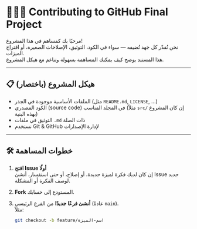 # 🧑‍🤝‍🧑 Contributing to GitHub Final Project

مرحبًا بك كمساهم في هذا المشروع!  
نحن نُقدّر كل جهد تُضيفه — سواء في الكود، التوثيق، الإصلاحات الصغيرة، أو اقتراح الميزات.  
هذا المستند يوضح كيف يمكنك المساهمة بسهولة وتناغم مع هيكل المشروع.

---

## 📋 هيكل المشروع (باختصار)

- الملفات الأساسية موجودة في الجذر (مثل `README.md`, `LICENSE`, …)
- الكود المصدري (source code) في المجلد المناسب (مثلاً `src/` إن كان المشروع بهذه البنية)
- التوثيق في ملفات `.md` ذات الصلة
- نستخدم Git & GitHub لإدارة الإصدارات

---

## 🛠️ خطوات المساهمة

1. **افتح Issue أولًا**  
   إن كان لديك فكرة لميزة جديدة، أو إصلاح، أو حتى استفسار، أنشئ Issue جديد لوصف الفكرة أو المشكلة.

2. **Fork** المستودع إلى حسابك.

3. **أنشئ فرعًا جديدًا** من الفرع الرئيسي (عادةً `main`).  
   مثلاً:
   ```bash
   git checkout -b feature/اسم-الميزة
